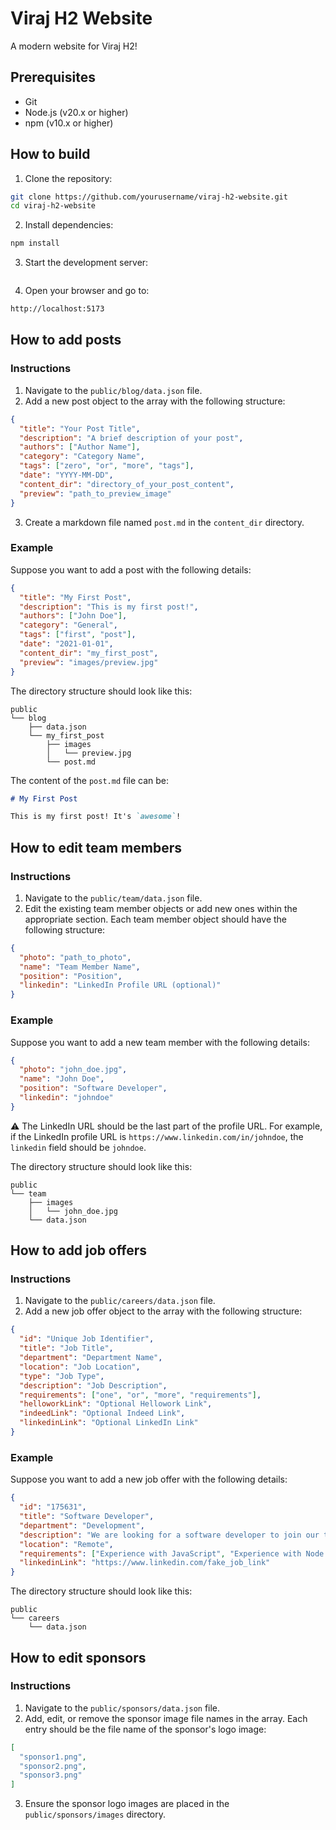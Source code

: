 # Viraj H2 Website

A modern website for Viraj H2!

## Prerequisites

- Git
- Node.js (v20.x or higher)
- npm (v10.x or higher)

## How to build

1. Clone the repository:
```bash
git clone https://github.com/yourusername/viraj-h2-website.git
cd viraj-h2-website
```

2. Install dependencies:
```bash
npm install
```

3. Start the development server:
```bash
```

4. Open your browser and go to:
```bash
http://localhost:5173
```

## How to add posts
### Instructions

1. Navigate to the `public/blog/data.json` file.
2. Add a new post object to the array with the following structure:
```json
{
  "title": "Your Post Title",
  "description": "A brief description of your post",
  "authors": ["Author Name"],
  "category": "Category Name",
  "tags": ["zero", "or", "more", "tags"],
  "date": "YYYY-MM-DD",
  "content_dir": "directory_of_your_post_content",
  "preview": "path_to_preview_image"
}
```
3. Create a markdown file named `post.md` in the `content_dir` directory.

### Example

Suppose you want to add a post with the following details:

```json
{
  "title": "My First Post",
  "description": "This is my first post!",
  "authors": ["John Doe"],
  "category": "General",
  "tags": ["first", "post"],
  "date": "2021-01-01",
  "content_dir": "my_first_post",
  "preview": "images/preview.jpg"
}
```

The directory structure should look like this:
```
public
└── blog
    ├── data.json
    └── my_first_post
        ├── images
        │   └── preview.jpg
        └── post.md
```

The content of the `post.md` file can be:
```markdown
# My First Post

This is my first post! It's `awesome`!
```

## How to edit team members
### Instructions

1. Navigate to the `public/team/data.json` file.
2. Edit the existing team member objects or add new ones within the appropriate section. Each team member object should have the following structure:
```json
{
  "photo": "path_to_photo",
  "name": "Team Member Name",
  "position": "Position",
  "linkedin": "LinkedIn Profile URL (optional)"
}
```

### Example

Suppose you want to add a new team member with the following details:

```json
{
  "photo": "john_doe.jpg",
  "name": "John Doe",
  "position": "Software Developer",
  "linkedin": "johndoe"
}
```

⚠️ The LinkedIn URL should be the last part of the profile URL. For example, if the LinkedIn profile URL is `https://www.linkedin.com/in/johndoe`, the `linkedin` field should be `johndoe`.

The directory structure should look like this:
```
public
└── team
    ├── images
    │   └── john_doe.jpg
    └── data.json
```

## How to add job offers
### Instructions

1. Navigate to the `public/careers/data.json` file.
2. Add a new job offer object to the array with the following structure:
```json
{
  "id": "Unique Job Identifier",
  "title": "Job Title",
  "department": "Department Name",
  "location": "Job Location",
  "type": "Job Type",
  "description": "Job Description",
  "requirements": ["one", "or", "more", "requirements"],
  "helloworkLink": "Optional Hellowork Link",
  "indeedLink": "Optional Indeed Link",
  "linkedinLink": "Optional LinkedIn Link"
}
```

### Example

Suppose you want to add a new job offer with the following details:

```json
{
  "id": "175631",
  "title": "Software Developer",
  "department": "Development",
  "description": "We are looking for a software developer to join our team!",
  "location": "Remote",
  "requirements": ["Experience with JavaScript", "Experience with Node.js"],
  "linkedinLink": "https://www.linkedin.com/fake_job_link"
}
```

The directory structure should look like this:
```
public
└── careers
    └── data.json
```

## How to edit sponsors
### Instructions

1. Navigate to the `public/sponsors/data.json` file.
2. Add, edit, or remove the sponsor image file names in the array. Each entry should be the file name of the sponsor's logo image:
```json
[
  "sponsor1.png",
  "sponsor2.png",
  "sponsor3.png"
]
```
3. Ensure the sponsor logo images are placed in the `public/sponsors/images` directory.

